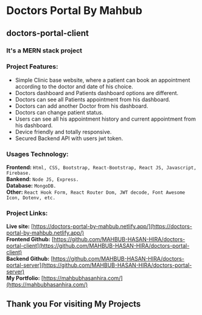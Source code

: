 # Doctors Portal By Mahbub


## doctors-portal-client


### It's a MERN stack project



### Project Features:
   * Simple Clinic base website, where a patient can book an appointment according to the doctor and date of his choice.
   * Doctors dashboard and Patients dashboard options are different.
   * Doctors can see all Patients appointment from his dashboard.
   * Doctors can add another Doctor from his dashboard.
   * Doctors can change patient status.
   * Users can see all his appointment history and current appointment from his dashboard.
   * Device friendly and totally responsive.
   * Secured Backend API with users jwt token.



### Usages Technology:
**Frontend:** `Html, CSS, Bootstrap, React-Bootstrap, React JS, Javascript, Firebase.`<br />
**Bankend:** `Node JS, Express.`<br />
**Database:** `MongoDB.`<br />
**Other:** `React Hook Form, React Router Dom, JWT decode, Font Awesome Icon, Dotenv, etc.`<br />




### Project Links:
**Live site:** [https://doctors-portal-by-mahbub.netlify.app/](https://doctors-portal-by-mahbub.netlify.app/)<br />
**Frontend Github:** [https://github.com/MAHBUB-HASAN-HIRA/doctors-portal-client](https://github.com/MAHBUB-HASAN-HIRA/doctors-portal-client)<br />
**Backend Github:**  [https://github.com/MAHBUB-HASAN-HIRA/doctors-portal-server](https://github.com/MAHBUB-HASAN-HIRA/doctors-portal-server)<br />
**My Portfolio:** [https://mahbubhasanhira.com/](https://mahbubhasanhira.com/)<br />

## Thank you For visiting My Projects

